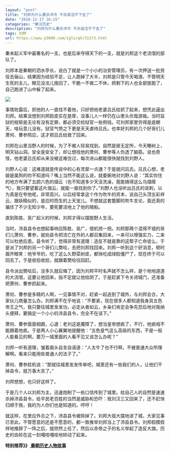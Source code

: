 ```yaml
---
layout: "post"
title: "刘邦为什么要杀沛令 不杀就活不下去了"
date: "2018-12-17 16:15"
categories: "秦汉历史"
description: "刘邦为什么要杀沛令 不杀就活不下去了"
tags: 刘邦
url: https://www.y5000.com/zgls/qh/31373.html
---
```






秦末起义军中最著名的一支，也是后来夺得天下的一支，就是刘邦这个老流氓的部队了。

刘邦本是秦朝的泗水亭长，说白了就是一个小小的治安管理员，有一次押送一批劳役去骊山，结果因为经验不足，让人跑掉了大半，刘邦是只管今天喝酒，不管明天生死的主儿，眼见没法儿挽回了，干脆一不做二不休，把剩下的人也全部放跑了，自己跑进了山中躲了起来。

![](https://img.y5000.com/uploads/allimg/180711/8-1PG110311W01.jpg)

事情败露后，抓他的人一直找不着他，只好把他老婆吕氏给抓了起来，想凭此逼出刘邦。结果没想到刘邦脸皮实在是厚，没事儿人一样仍在山里头优哉游哉。当时监狱的规矩是无论有没有定罪，都必须交给狱官一些例钱。可刘邦家里穷得是底朝天，啥玩意儿没有。狱官气愤之下更是天天虐待吕氏。也幸好刘邦的几个好哥们儿萧何、曹参照应，这才把吕氏给救了回来。

刘邦在山里当野人的时候，为了不被人轻易找到，自然是居无定所，今天睡树上，明天钻山洞。安全是安全了，却让想找他的萧何、曹参等人伤透了脑筋。说也奇怪，他老婆吕氏却从来没被这难住过，每次进山都能很快就找到刘野人。

刘野人心说：这难道就是传说中的心有灵犀一点通？于是就问吕氏。吕氏心想，老娘是属狗的你不知道吗？嘴上当然不能这么说，就委婉地对刘野人说：“其实你住的地方布满了五颜六色的烟云（也不知道多少天没洗澡，竟能搞得这么乌烟瘴气），我只要望着这片烟云，就能一直找到你了。”刘野人也没听出吕氏的讽刺，以为真是在夸他呢，非常高兴。以后经常拿这个作为吹牛的资本，说自己头顶五彩祥云，跟妖精似的，是应时而生的上天宠儿。不想就这套蹩脚的吹牛言论，竟还真的骗住了不少无知少年，要死要活地上了他的贼船。

直到陈胜、吴广起义的时候，刘邦才得以摆脱野人生活。

当时，沛县县令也想起事响应陈胜、吴广，借机捞一把。刘邦那两个混得不错的哥们儿萧何、曹参，就劝县令把流亡在外的人都召集回来，一来可以增强实力，二来可以杜绝后患。县令听了，觉得非常有道理：造反不就是靠的这帮子亡命徒么，于是派了刘邦的另一个哥们儿樊哙，去把刘邦找回来。刘邦一听到这个好消息，顿时眉开眼笑：他爷爷的，吃了这么久野菜树皮，都快吃成绿脸僵尸了，现在终于可以回去了。于是收拾收拾，就跟着樊哙往回赶。

县令派出樊哙后，没多久就后悔了，因为刘邦平时名声就不怎么样，是个地地道道的大流氓，这要让他回来，指不定就让他给阴了。于是赶紧下令关闭城门，还准备把萧何、曹参抓起来。

萧何、曹参是多精的人啊，一见事情不对，赶紧一起逃到了城外，与刘邦会合，大家伙儿商量怎么办。刘邦满不在乎地说：“不要紧，现在很多人都知道我身具五色帝王之气，我只要往城里发发功，必定从者如云，乡亲们肯定会争先恐后地对我纳头便拜，要搞定一个小小的沛县县令，完全不在话下。”

萧何、曹参面面相觑，心道：老刘这是魔障了，想当皇帝想疯了，不行，他疯咱不能跟着他疯。于是两人小心翼翼地提醒他：“五色皇气这么高级的东西，不是一般人能看见的啊，要万一城里面的人看不见又该怎么办呢？”

刘邦一听有道理，皱着眉头自言自语道：“人太牛了也不行啊，不被普通大众所理解啊。看来只能用些普通人的法子了。”

萧何、曹参趁机说：“那就往城里发发传单吧，城里还有一些我们的人，让他们干掉县令，就万事大吉了。”

刘邦想想，也只好这样了。

于是几个人以刘邦为主，迅速炮制了一些口信传到了城里。给自己人的自然是速速杀掉沛县县令，给平民老百姓的当然是威胁和恐吓：我刘汉三又回来了，还不赶快归顺于我，我的为人你们也是知道的。哼哼！

就这样，在里应外合之下，沛县县令被除掉了。刘邦大摇大摆地进了城，大家见事已至此，不管愿意的还是不愿意的，都一致推举刘邦当上了沛县县令。刘邦假模假样地推辞了一阵之后，就欣然上任了，然后以赤帝之子的名义举起了造反大旗。历史的齿轮在这一刻嘎吱嘎吱地转动了起来。

 **特别推荐》》[ 秦朝历史人物故事](https://www.y5000.com/zgls/qh/31428.html)**
